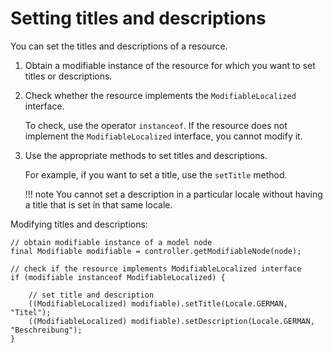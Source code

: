 # Setting titles and descriptions

You can set the titles and descriptions of a resource.

1.  Obtain a modifiable instance of the resource for which you want to set titles or descriptions.

2.  Check whether the resource implements the `ModifiableLocalized` interface.

    To check, use the operator `instanceof`. If the resource does not implement the `ModifiableLocalized` interface, you cannot modify it.

3.  Use the appropriate methods to set titles and descriptions.

    For example, if you want to set a title, use the `setTitle` method.

    !!! note
        You cannot set a description in a particular locale without having a title that is set in that same locale.


Modifying titles and descriptions:

```
// obtain modifiable instance of a model node
final Modifiable modifiable = controller.getModifiableNode(node); 

// check if the resource implements ModifiableLocalized interface
if (modifiable instanceof ModifiableLocalized) {

    // set title and description
    ((ModifiableLocalized) modifiable).setTitle(Locale.GERMAN, "Titel");
    ((ModifiableLocalized) modifiable).setDescription(Locale.GERMAN, "Beschreibung");
}
```


